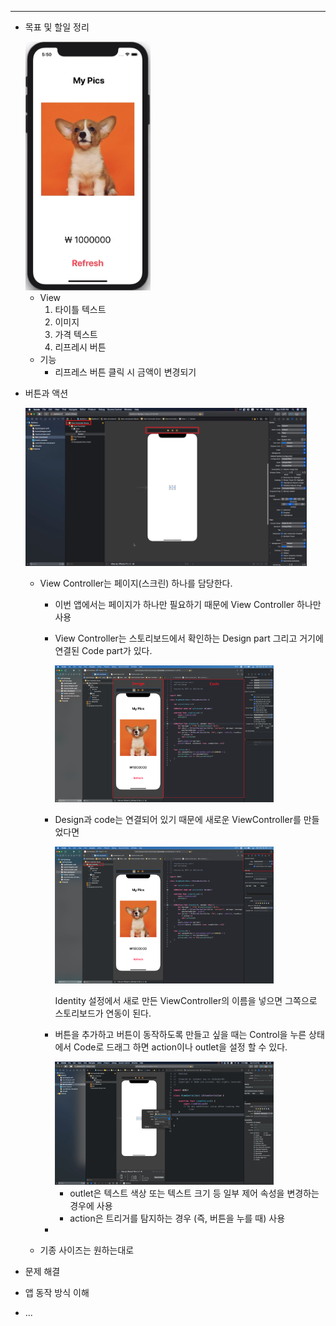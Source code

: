 

---

- 목표 및 할일 정리

  <img src = "/img/first_app.png" width="200">

  - View
    1. 타이틀 텍스트
    2. 이미지
    3. 가격 텍스트
    4. 리프레시 버튼
  - 기능
    - 리프레스 버튼 클릭 시 금액이 변경되기

- 버튼과 액션

  <img src = "./img/viewController.png" width="450">

  - View Controller는 페이지(스크린) 하나를 담당한다.

    - 이번 앱에서는 페이지가 하나만 필요하기 때문에 View Controller 하나만 사용

    - View Controller는 스토리보드에서 확인하는 Design part 그리고 거기에 연결된 Code part가 있다.

      <img src="./img/viewControllerPart.png" width="350">

    - Design과 code는 연결되어 있기 때문에 새로운 ViewController를 만들었다면

      <img src="./img/viewControllerIdentity.png" width="350">

      Identity 설정에서 새로 만든 ViewController의 이름을 넣으면 그쪽으로 스토리보드가 연동이 된다.
      
    - 버튼을 추가하고 버튼이 동작하도록 만들고 싶을 때는 Control을 누른 상태에서 Code로 드래그 하면 action이나 outlet을 설정 할 수 있다.

      <img src="./img/connection.png" width="350">
  
      - outlet은 텍스트 색상 또는 텍스트 크기 등 일부 제어 속성을 변경하는 경우에 사용
      - action은 트리거를 탐지하는 경우 (즉, 버튼을 누를 때) 사용
  
    - 
  
  - 기종 사이즈는 원하는대로
  
  


- 문제 해결
- 앱 동작 방식 이해
- ...

